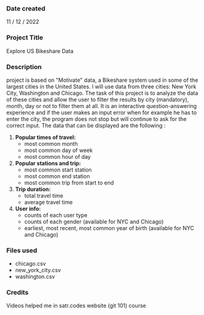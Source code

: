 ### Date created
11 / 12 / 2022


### Project Title
Explore US Bikeshare Data


### Description
project is based on "Motivate" data, a Bikeshare system used in some of the largest cities in the United States. I will use data from three cities: New York City, Washington and Chicago. The task of this project is to analyze the data of these cities and allow the user to filter the results by city (mandatory), month, day or not to filter them at all. It is an interactive question-answering experience and if the user makes an input error when for example he has to enter the city, the program does not stop but will continue to ask for the correct input. The data that can be displayed are the following :
1. __Popular times of travel:__
    * most common month
    * most common day of week
    * most common hour of day
2. __Popular stations and trip:__
    * most common start station
    * most common end station
    * most common trip from start to end
3. __Trip duration:__
    * total travel time
    * average travel time
4. __User info:__
    * counts of each user type
    * counts of each gender (available for NYC and Chicago)
    * earliest, most recent, most common year of birth (available for NYC and Chicago)

### Files used
* chicago.csv
* new_york_city.csv
* washington.csv

### Credits
Videos helped me in satr.codes website (git 101) course
